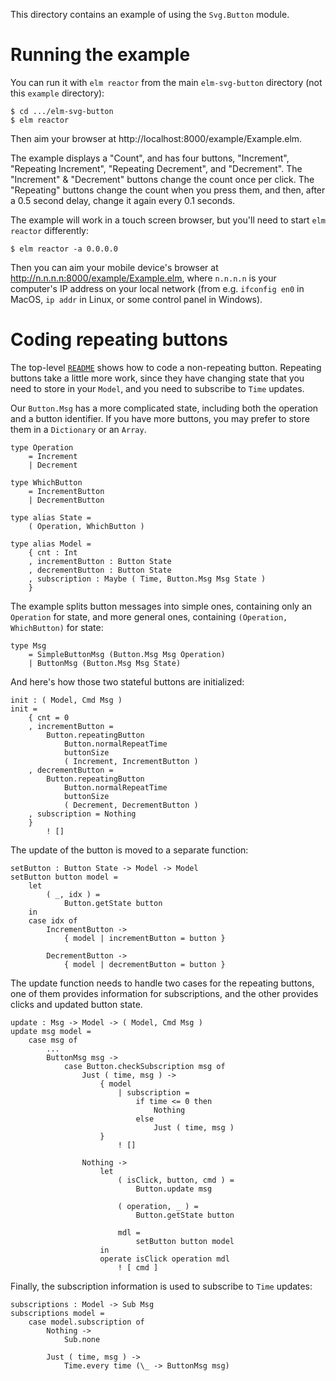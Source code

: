 This directory contains an example of using the `Svg.Button` module.

# Running the example

You can run it with `elm reactor` from the main `elm-svg-button` directory (not this `example` directory):

    $ cd .../elm-svg-button
    $ elm reactor
    
Then aim your browser at http://localhost:8000/example/Example.elm.

The example displays a "Count", and has four buttons, "Increment", "Repeating Increment", "Repeating Decrement", and "Decrement". The "Increment" & "Decrement" buttons change the count once per click. The "Repeating" buttons change the count when you press them, and then, after a 0.5 second delay, change it again every 0.1 seconds.

The example will work in a touch screen browser, but you'll need to start `elm reactor` differently:

    $ elm reactor -a 0.0.0.0

Then you can aim your mobile device's browser at http://n.n.n.n:8000/example/Example.elm, where `n.n.n.n` is your computer's IP address on your local network (from e.g. `ifconfig en0` in MacOS, `ip addr` in Linux, or some control panel in Windows).

# Coding repeating buttons

The top-level [`README`](../) shows how to code a non-repeating button. Repeating buttons take a little more work, since they have changing state that you need to store in your `Model`, and you need to subscribe to `Time` updates.

Our `Button.Msg` has a more complicated state, including both the operation and a button identifier. If you have more buttons, you may prefer to store them in a `Dictionary` or an `Array`.

    type Operation
        = Increment
        | Decrement

    type WhichButton
        = IncrementButton
        | DecrementButton

    type alias State =
        ( Operation, WhichButton )

    type alias Model =
        { cnt : Int
        , incrementButton : Button State
        , decrementButton : Button State
        , subscription : Maybe ( Time, Button.Msg Msg State )
        }

The example splits button messages into simple ones, containing only an `Operation` for state, and more general ones, containing `(Operation, WhichButton)` for state:

    type Msg
        = SimpleButtonMsg (Button.Msg Msg Operation)
        | ButtonMsg (Button.Msg Msg State)

And here's how those two stateful buttons are initialized:

    init : ( Model, Cmd Msg )
    init =
        { cnt = 0
        , incrementButton =
            Button.repeatingButton
                Button.normalRepeatTime
                buttonSize
                ( Increment, IncrementButton )
        , decrementButton =
            Button.repeatingButton
                Button.normalRepeatTime
                buttonSize
                ( Decrement, DecrementButton )
        , subscription = Nothing
        }
            ! []

The update of the button is moved to a separate function:

    setButton : Button State -> Model -> Model
    setButton button model =
        let
            ( _, idx ) =
                Button.getState button
        in
        case idx of
            IncrementButton ->
                { model | incrementButton = button }

            DecrementButton ->
                { model | decrementButton = button }

The update function needs to handle two cases for the repeating buttons, one of them provides information for subscriptions, and the other provides clicks and updated button state.

    update : Msg -> Model -> ( Model, Cmd Msg )
    update msg model =
        case msg of
            ...
            ButtonMsg msg ->
                case Button.checkSubscription msg of
                    Just ( time, msg ) ->
                        { model
                            | subscription =
                                if time <= 0 then
                                    Nothing
                                else
                                    Just ( time, msg )
                        }
                            ! []

                    Nothing ->
                        let
                            ( isClick, button, cmd ) =
                                Button.update msg

                            ( operation, _ ) =
                                Button.getState button

                            mdl =
                                setButton button model
                        in
                        operate isClick operation mdl
                            ! [ cmd ]

Finally, the subscription information is used to subscribe to `Time` updates:

    subscriptions : Model -> Sub Msg
    subscriptions model =
        case model.subscription of
            Nothing ->
                Sub.none

            Just ( time, msg ) ->
                Time.every time (\_ -> ButtonMsg msg)
